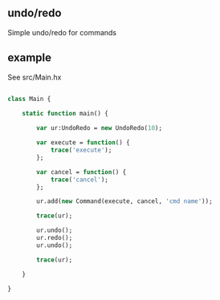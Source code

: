 ## undo/redo  
Simple undo/redo for commands

## example  
See src/Main.hx

```haxe

class Main {
        
    static function main() {

        var ur:UndoRedo = new UndoRedo(10);

        var execute = function() {
            trace('execute');
        };

        var cancel = function() {
            trace('cancel');
        };

        ur.add(new Command(execute, cancel, 'cmd name'));

        trace(ur);

        ur.undo();
        ur.redo();
        ur.undo();

        trace(ur);

    }

}

```

